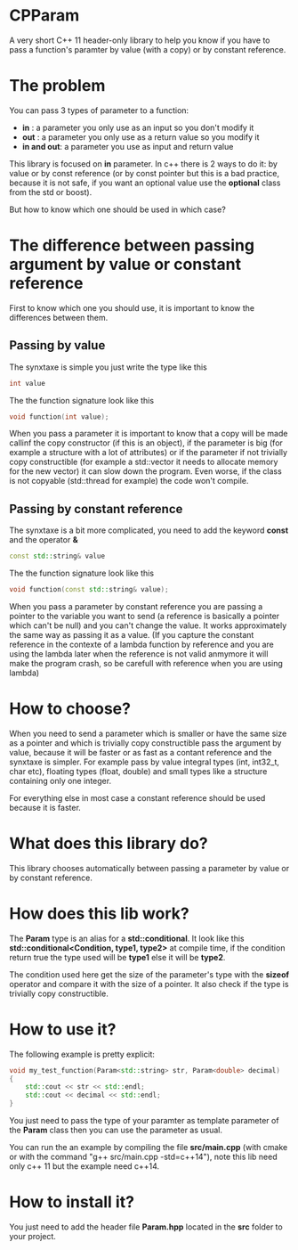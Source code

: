 # CPParam
A very short C++ 11 header-only library to help you know if you have to pass a function's paramter by value (with a copy) or by constant reference.

# The problem
You can pass 3 types of parameter to a function:
* __in__ : a parameter you only use as an input so you don't modify it
* __out__ : a parameter you only use as a return value so you modify it
* __in and out__: a parameter you use as input and return value

This library is focused on __in__ parameter. In c++ there is 2 ways to do it: by value or by const reference (or by const pointer but this is a bad practice, because it is not safe, if you want an optional value use the __optional__ class from the std or boost).

But how to know which one should be used in which case?

# The difference between passing argument by value or constant reference
First to know which one you should use, it is important to know the differences between them.

## Passing by value
The synxtaxe is simple you just write the type like this
```C++
int value
```
The the function signature look like this
```C++
void function(int value);
```

When you pass a parameter it is important to know that a copy will be made callinf the copy constructor (if this is an object), if the parameter is big (for example a structure with a lot of attributes) or if the parameter if not trivially copy constructible (for example a std::vector it needs to allocate memory for the new vector) it can slow down the program. Even worse, if the class is not copyable (std::thread for example) the code won't compile.

## Passing by constant reference
The synxtaxe is a bit more complicated, you need to add the keyword __const__ and the operator __&__
```C++
const std::string& value
```
The the function signature look like this
```C++
void function(const std::string& value);
```

When you pass a parameter by constant reference you are passing a pointer to the variable you want to send (a reference is basically a pointer which can't be null) and you can't change the value. It works approximately the same way as passing it as a value. (If you capture the constant reference in the contexte of a lambda function by reference and you are using the lambda later when the reference is not valid anmymore it will make the program crash, so be carefull with reference when you are using lambda)

# How to choose?
When you need to send a parameter which is smaller or have the same size as a pointer and which is trivially copy constructible pass the argument by value, because it will be faster or as fast as a contant reference and the synxtaxe is simpler. For example pass by value integral types (int, int32_t, char etc), floating types (float, double) and small types like a structure containing only one integer.

For everything else in most case a constant reference should be used because it is faster.

# What does this library do?
This library chooses automatically between passing a parameter by value or by constant reference.

# How does this lib work?
The __Param__ type is an alias for a __std::conditional__. It look like this __std::conditional<Condition, type1, type2>__ at compile time, if the condition return true the type used will be __type1__ else it will be __type2__.

The condition used here get the size of the parameter's type with the __sizeof__ operator and compare it with the size of a pointer. It also check if the type is trivially copy constructible.

# How to use it?
The following example is pretty explicit:
```C++
void my_test_function(Param<std::string> str, Param<double> decimal)
{
	std::cout << str << std::endl;
	std::cout << decimal << std::endl;
}
```
You just need to pass the type of your paramter as template parameter of the __Param__ class then you can use the parameter as usual.

You can run the an example by compiling the file __src/main.cpp__ (with cmake or with the command "g++ src/main.cpp -std=c++14"), note this lib need only c++ 11 but the example need c++14.

# How to install it?
You just need to add the header file __Param.hpp__ located in the __src__ folder to your project.
